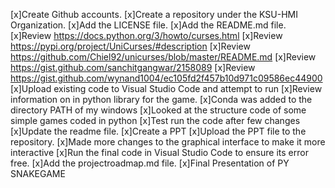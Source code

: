  [x]Create Github accounts.
 [x]Create a repository under the KSU-HMI Organization. 
 [x]Add the LICENSE file. 
 [x]Add the README.md file. 
 [x]Review https://docs.python.org/3/howto/curses.html
 [x]Review https://pypi.org/project/UniCurses/#description
 [x]Review https://github.com/Chiel92/unicurses/blob/master/README.md
 [x]Review https://gist.github.com/sanchitgangwar/2158089
 [x]Review https://gist.github.com/wynand1004/ec105fd2f457b10d971c09586ec44900
 [x]Upload existing code to Visual Studio Code and attempt to run
 [x]Review information on in python library for the game.
 [x]Conda was added to the directory PATH of my windows
 [x]Looked at the structure code of some simple games coded in python
 [x]Test run the code after few changes
 [x]Update the readme file. 
 [x]Create a PPT 
 [x]Upload the PPT file to the repository. 
 [x]Made more changes to the graphical interface to make it more interactive
 [x]Run the final code in Visual Studio Code to ensure its error free.
 [x]Add the projectroadmap.md file.
 [x]Final Presentation of PY SNAKEGAME
